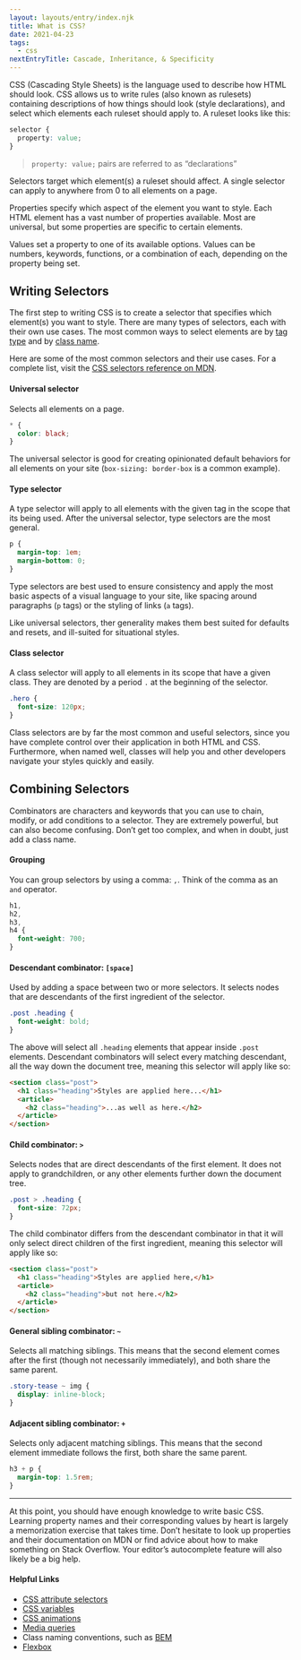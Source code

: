 ```yaml
---
layout: layouts/entry/index.njk
title: What is CSS?
date: 2021-04-23
tags:
  - css
nextEntryTitle: Cascade, Inheritance, & Specificity
---
```


CSS (Cascading Style Sheets) is the language used to describe how HTML should look. CSS allows us to write rules (also known as rulesets) containing descriptions of how things should look (style declarations), and select which elements each ruleset should apply to. A ruleset looks like this:

```css
selector {
  property: value;
}
```

> `property: value;` pairs are referred to as “declarations”

Selectors target which element(s) a ruleset should affect. A single selector can apply to anywhere from 0 to all elements on a page.

Properties specify which aspect of the element you want to style. Each HTML element has a vast number of properties available. Most are universal, but some properties are specific to certain elements.

Values set a property to one of its available options. Values can be numbers, keywords, functions, or a combination of each, depending on the property being set.

## Writing Selectors

The first step to writing CSS is to create a selector that specifies which element(s) you want to style. There are many types of selectors, each with their own use cases. The most common ways to select elements are by <a href="#type-selector">tag type</a> and by <a href="#class-selector">class name</a>.

Here are some of the most common selectors and their use cases. For a complete list, visit the [CSS selectors reference on MDN](https://developer.mozilla.org/en-US/docs/Web/CSS/CSS_Selectors).

#### Universal selector

Selects all elements on a page.

```css
* {
  color: black;
}
```

The universal selector is good for creating opinionated default behaviors for all elements on your site (`box-sizing: border-box` is a common example).

#### Type selector

A type selector will apply to all elements with the given tag in the scope that its being used. After the universal selector, type selectors are the most general.

```css
p {
  margin-top: 1em;
  margin-bottom: 0;
}
```

Type selectors are best used to ensure consistency and apply the most basic aspects of a visual language to your site, like spacing around paragraphs (`p` tags) or the styling of links (`a` tags).

Like universal selectors, ther generality makes them best suited for defaults and resets, and ill-suited for situational styles.

#### Class selector

A class selector will apply to all elements in its scope that have a given class. They are denoted by a period `.` at the beginning of the selector.

```css
.hero {
  font-size: 120px;
}
```

Class selectors are by far the most common and useful selectors, since you have complete control over their application in both HTML and CSS. Furthermore, when named well, classes will help you and other developers navigate your styles quickly and easily.

## Combining Selectors

Combinators are characters and keywords that you can use to chain, modify, or add conditions to a selector. They are extremely powerful, but can also become confusing. Don’t get too complex, and when in doubt, just add a class name.

#### Grouping

You can group selectors by using a comma: `,`. Think of the comma as an `and` operator.

```css
h1,
h2,
h3,
h4 {
  font-weight: 700;
}
```

#### Descendant combinator: `[space]`

Used by adding a space between two or more selectors. It selects nodes that are descendants of the first ingredient of the selector.

```css
.post .heading {
  font-weight: bold;
}
```

The above will select all `.heading` elements that appear inside `.post` elements. Descendant combinators will select every matching descendant, all the way down the document tree, meaning this selector will apply like so:

```html
<section class="post">
  <h1 class="heading">Styles are applied here...</h1>
  <article>
    <h2 class="heading">...as well as here.</h2>
  </article>
</section>
```

#### Child combinator: `>`

Selects nodes that are direct descendants of the first element. It does not apply to grandchildren, or any other elements further down the document tree.

```css
.post > .heading {
  font-size: 72px;
}
```

The child combinator differs from the descendant combinator in that it will only select direct children of the first ingredient, meaning this selector will apply like so:

```html
<section class="post">
  <h1 class="heading">Styles are applied here,</h1>
  <article>
    <h2 class="heading">but not here.</h2>
  </article>
</section>
```

#### General sibling combinator: `~`

Selects all matching siblings. This means that the second element comes after the first (though not necessarily immediately), and both share the same parent.

```css
.story-tease ~ img {
  display: inline-block;
}
```

#### Adjacent sibling combinator: `+`

Selects only adjacent matching siblings. This means that the second element immediate follows the first, both share the same parent.

```css
h3 + p {
  margin-top: 1.5rem;
}
```

---

At this point, you should have enough knowledge to write basic CSS. Learning property names and their corresponding values by heart is largely a memorization exercise that takes time. Don’t hesitate to look up properties and their documentation on MDN or find advice about how to make something on Stack Overflow. Your editor’s autocomplete feature will also likely be a big help.

#### Helpful Links

- [CSS attribute selectors](https://developer.mozilla.org/en-US/docs/Web/CSS/Attribute_selectors)
- [CSS variables](<https://developer.mozilla.org/en-US/docs/Web/CSS/var()>)
- [CSS animations](https://developer.mozilla.org/en-US/docs/Web/CSS/CSS_Animations/Using_CSS_animations)
- [Media queries](https://developer.mozilla.org/en-US/docs/Web/CSS/Media_Queries/Using_media_queries)
- Class naming conventions, such as [BEM](http://getbem.com/naming/)
- [Flexbox](https://developer.mozilla.org/en-US/docs/Web/CSS/CSS_Flexible_Box_Layout/Basic_Concepts_of_Flexbox)

